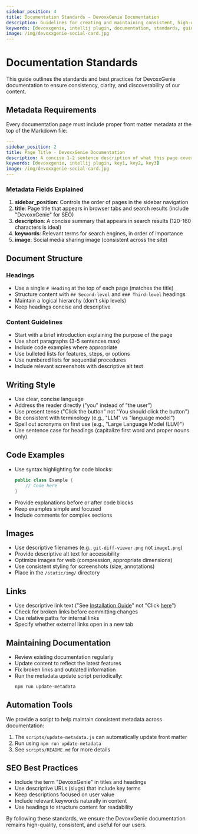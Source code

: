 ```yaml
---
sidebar_position: 4
title: Documentation Standards - DevoxxGenie Documentation
description: Guidelines for creating and maintaining consistent, high-quality documentation for the DevoxxGenie project, including metadata, formatting, and best practices.
keywords: [devoxxgenie, intellij plugin, documentation, standards, guidelines, metadata, seo]
image: /img/devoxxgenie-social-card.jpg
---
```


# Documentation Standards

This guide outlines the standards and best practices for DevoxxGenie documentation to ensure consistency, clarity, and discoverability of our content.

## Metadata Requirements

Every documentation page must include proper front matter metadata at the top of the Markdown file:

```yaml
---
sidebar_position: 2
title: Page Title - DevoxxGenie Documentation
description: A concise 1-2 sentence description of what this page covers (120-160 characters ideal).
keywords: [devoxxgenie, intellij plugin, key1, key2, key3]
image: /img/devoxxgenie-social-card.jpg
---
```

### Metadata Fields Explained

1. **sidebar_position**: Controls the order of pages in the sidebar navigation
2. **title**: Page title that appears in browser tabs and search results (include "DevoxxGenie" for SEO)
3. **description**: A concise summary that appears in search results (120-160 characters is ideal)
4. **keywords**: Relevant terms for search engines, in order of importance
5. **image**: Social media sharing image (consistent across the site)

## Document Structure

### Headings

- Use a single `# Heading` at the top of each page (matches the title)
- Structure content with `## Second-level` and `### Third-level` headings
- Maintain a logical hierarchy (don't skip levels)
- Keep headings concise and descriptive

### Content Guidelines

- Start with a brief introduction explaining the purpose of the page
- Use short paragraphs (3-5 sentences max)
- Include code examples where appropriate
- Use bulleted lists for features, steps, or options
- Use numbered lists for sequential procedures
- Include relevant screenshots with descriptive alt text

## Writing Style

- Use clear, concise language
- Address the reader directly ("you" instead of "the user")
- Use present tense ("Click the button" not "You should click the button")
- Be consistent with terminology (e.g., "LLM" vs "language model")
- Spell out acronyms on first use (e.g., "Large Language Model (LLM)")
- Use sentence case for headings (capitalize first word and proper nouns only)

## Code Examples

- Use syntax highlighting for code blocks:
  ```java
  public class Example {
      // Code here
  }
  ```
- Provide explanations before or after code blocks
- Keep examples simple and focused
- Include comments for complex sections

## Images

- Use descriptive filenames (e.g., `git-diff-viewer.png` not `image1.png`)
- Provide descriptive alt text for accessibility
- Optimize images for web (compression, appropriate dimensions)
- Use consistent styling for screenshots (size, annotations)
- Place in the `/static/img/` directory

## Links

- Use descriptive link text ("See [Installation Guide](../getting-started/installation.md)" not "Click [here](../getting-started/installation.md)")
- Check for broken links before committing changes
- Use relative paths for internal links
- Specify whether external links open in a new tab

## Maintaining Documentation

- Review existing documentation regularly
- Update content to reflect the latest features
- Fix broken links and outdated information
- Run the metadata update script periodically:
  ```bash
  npm run update-metadata
  ```

## Automation Tools

We provide a script to help maintain consistent metadata across documentation:

1. The `scripts/update-metadata.js` can automatically update front matter
2. Run using `npm run update-metadata` 
3. See `scripts/README.md` for more details

## SEO Best Practices

- Include the term "DevoxxGenie" in titles and headings
- Use descriptive URLs (slugs) that include key terms
- Keep descriptions focused on user value
- Include relevant keywords naturally in content
- Use headings to structure content for readability

By following these standards, we ensure the DevoxxGenie documentation remains high-quality, consistent, and useful for our users.
